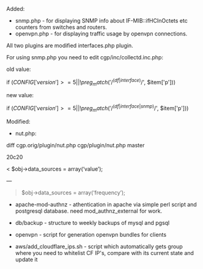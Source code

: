 Added:
 - snmp.php - for displaying SNMP info about IF-MIB::ifHCInOctets etc counters from switches and routers.
 - openvpn.php - for displaying traffic usage by openvpn connections.

All two plugins are modified interfaces.php plugin.

For using snmp.php you need to edit cgp/inc/collectd.inc.php:

old value:

if ($CONFIG['version'] >= 5 || !preg_match('/^(df|interface)$/', $item['p']))

new value:

if ($CONFIG['version'] >= 5 || !preg_match('/^(df|interface|snmp)$/', $item['p']))



Modified:
 - nut.php:
 
 diff cgp.orig/plugin/nut.php cgp/plugin/nut.php master

 20c20
 
 < $obj->data_sources = array(‘value’);
 
 —
 
 > $obj->data_sources = array(‘frequency’);


 - apache-mod-authnz - athentication in apache via simple perl script and postgresql database. need mod_authnz_external for work.

 - db/backup - structure to weekly backups of mysql and pgsql

 - openvpn - script for generation openvpn bundles for clients

 - aws/add\_cloudflare\_ips.sh - script which automatically gets group where you need to whitelist CF IP's, compare with its current state and update it
